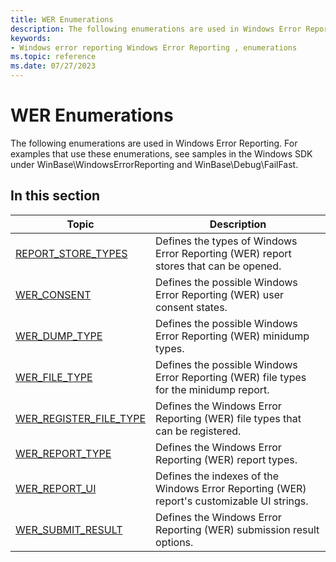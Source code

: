 ```yaml
---
title: WER Enumerations
description: The following enumerations are used in Windows Error Reporting.
keywords:
- Windows error reporting Windows Error Reporting , enumerations
ms.topic: reference
ms.date: 07/27/2023
---
```


# WER Enumerations

The following enumerations are used in Windows Error Reporting. For examples that use these enumerations, see samples in the Windows SDK under WinBase\\WindowsErrorReporting and WinBase\\Debug\\FailFast.

## In this section

| Topic |Description |
|-------|------------|
| [REPORT_STORE_TYPES](/windows/win32/api/werapi/ne-werapi-report_store_types) | Defines the types of Windows Error Reporting (WER) report stores that can be opened. |
| [WER_CONSENT](/windows/win32/api/werapi/ne-werapi-wer_consent) | Defines the possible Windows Error Reporting (WER) user consent states. |
| [WER_DUMP_TYPE](/windows/win32/api/werapi/ne-werapi-wer_dump_type) | Defines the possible Windows Error Reporting (WER) minidump types. |
| [WER_FILE_TYPE](/windows/win32/api/werapi/ne-werapi-wer_file_type) | Defines the possible Windows Error Reporting (WER) file types for the minidump report. |
| [WER_REGISTER_FILE_TYPE](/windows/win32/api/werapi/ne-werapi-wer_register_file_type) | Defines the Windows Error Reporting (WER) file types that can be registered. |
| [WER_REPORT_TYPE](/windows/win32/api/werapi/ne-werapi-wer_report_type) | Defines the Windows Error Reporting (WER) report types. |
| [WER_REPORT_UI](/windows/win32/api/werapi/ne-werapi-wer_report_ui) | Defines the indexes of the Windows Error Reporting (WER) report's customizable UI strings. |
| [WER_SUBMIT_RESULT](/windows/win32/api/werapi/ne-werapi-wer_submit_result) | Defines the Windows Error Reporting (WER) submission result options. |

